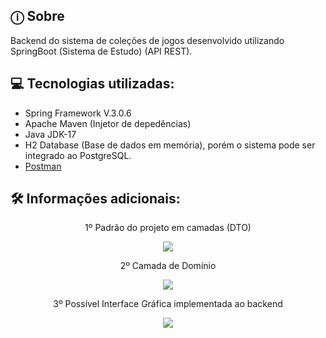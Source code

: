 ## ⓘ Sobre 
Backend do sistema de coleções de jogos desenvolvido utilizando SpringBoot (Sistema de Estudo) (API REST). 
    

## 💻 Tecnologias utilizadas:

* Spring Framework V.3.0.6
* Apache Maven (Injetor de depedências)
* Java JDK-17
* H2 Database (Base de dados em memória), porém o sistema pode ser integrado ao PostgreSQL.
* [Postman](https://interstellar-moon-715825.postman.co/workspace/ds-list~1c4dcd09-ac12-4935-8f55-4886995de961/collection/21958705-c60af89f-0462-4a27-b995-39488d190c02?action=share&creator=21958705)
  


## 🛠️ Informações adicionais: 


<p align="center">1º Padrão do projeto em camadas (DTO) </p>

<div align="center"> 
    <img src="https://user-images.githubusercontent.com/101218403/251632425-81872d36-798c-47af-a055-90ac847b9bda.png"/> 
</div>

<p align="center">2º Camada de Domínio </p>

<div align="center"> 
    <img src="https://github.com/caiorodriguesslv/GList-backend/assets/101218403/9fa0c31a-edd9-40c1-a90f-68041f0d602b"/> 
</div>

<p align="center">3º Possível Interface Gráfica implementada ao backend</p>

<div align="center"> 
    <img src="https://github.com/caiorodriguesslv/GList-backend/assets/101218403/1e8dc9d8-eeaf-4855-a889-8889edfbc732"/> 
</div>
